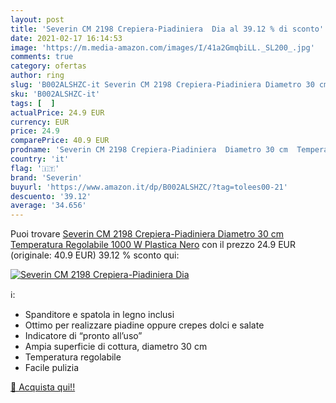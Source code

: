```yaml
---
layout: post
title: 'Severin CM 2198 Crepiera-Piadiniera  Dia al 39.12 % di sconto'
date: 2021-02-17 16:14:53
image: 'https://m.media-amazon.com/images/I/41a2GmqbiLL._SL200_.jpg'
comments: true
category: ofertas
author: ring
slug: 'B002ALSHZC-it Severin CM 2198 Crepiera-Piadiniera Diametro 30 cm...'
sku: 'B002ALSHZC-it'
tags: [  ]
actualPrice: 24.9 EUR
currency: EUR
price: 24.9
comparePrice: 40.9 EUR
prodname: 'Severin CM 2198 Crepiera-Piadiniera  Diametro 30 cm  Temperatura Regolabile  1000 W  Plastica  Nero'
country: 'it'
flag: '🇮🇹'
brand: 'Severin'
buyurl: 'https://www.amazon.it/dp/B002ALSHZC/?tag=tolees00-21'
descuento: '39.12'
average: '34.656'
---
```


Puoi trovare [Severin CM 2198 Crepiera-Piadiniera  Diametro 30 cm  Temperatura Regolabile  1000 W  Plastica  Nero](https://www.amazon.it/dp/B002ALSHZC/?tag=tolees00-21) con il prezzo 24.9 EUR (originale: 40.9 EUR) 39.12 % sconto qui:

[![Severin CM 2198 Crepiera-Piadiniera  Dia](https://m.media-amazon.com/images/I/41a2GmqbiLL._SL200_.jpg)](https://www.amazon.it/dp/B002ALSHZC/?tag=tolees00-21)

ℹ️:

- Spanditore e spatola in legno inclusi
- Ottimo per realizzare piadine oppure crepes dolci e salate
- Indicatore di “pronto all’uso”
- Ampia superficie di cottura, diametro 30 cm
- Temperatura regolabile
- Facile pulizia

[🛒 Acquista qui!!](https://www.amazon.it/dp/B002ALSHZC/?tag=tolees00-21)
